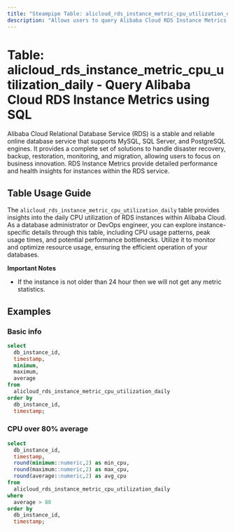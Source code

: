 ```yaml
---
title: "Steampipe Table: alicloud_rds_instance_metric_cpu_utilization_daily - Query Alibaba Cloud RDS Instance Metrics using SQL"
description: "Allows users to query Alibaba Cloud RDS Instance Metrics, specifically the daily CPU utilization, providing insights into resource usage and potential performance bottlenecks."
---
```


# Table: alicloud_rds_instance_metric_cpu_utilization_daily - Query Alibaba Cloud RDS Instance Metrics using SQL

Alibaba Cloud Relational Database Service (RDS) is a stable and reliable online database service that supports MySQL, SQL Server, and PostgreSQL engines. It provides a complete set of solutions to handle disaster recovery, backup, restoration, monitoring, and migration, allowing users to focus on business innovation. RDS Instance Metrics provide detailed performance and health insights for instances within the RDS service.

## Table Usage Guide

The `alicloud_rds_instance_metric_cpu_utilization_daily` table provides insights into the daily CPU utilization of RDS instances within Alibaba Cloud. As a database administrator or DevOps engineer, you can explore instance-specific details through this table, including CPU usage patterns, peak usage times, and potential performance bottlenecks. Utilize it to monitor and optimize resource usage, ensuring the efficient operation of your databases.

**Important Notes**
- If the instance is not older than 24 hour then we will not get any metric statistics.

## Examples

### Basic info

```sql
select
  db_instance_id,
  timestamp,
  minimum,
  maximum,
  average
from
  alicloud_rds_instance_metric_cpu_utilization_daily
order by
  db_instance_id,
  timestamp;
```

### CPU over 80% average

```sql
select
  db_instance_id,
  timestamp,
  round(minimum::numeric,2) as min_cpu,
  round(maximum::numeric,2) as max_cpu,
  round(average::numeric,2) as avg_cpu
from
  alicloud_rds_instance_metric_cpu_utilization_daily
where
  average > 80
order by
  db_instance_id,
  timestamp;
```
